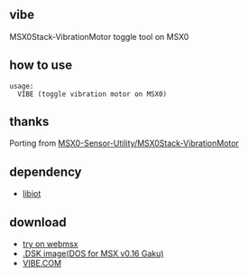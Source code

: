 ## vibe
MSX0Stack-VibrationMotor toggle tool on MSX0

## how to use
```
usage:
  VIBE (toggle vibration motor on MSX0)
```

## thanks
Porting from [MSX0-Sensor-Utility/MSX0Stack-VibrationMotor](https://github.com/Ninune-wa/MSX0-Sensor-Utility/tree/main/MSX0Stack-VibrationMotor)

## dependency
- [libiot](https://github.com/renatus-xxxx/libiot)

## download
- [try on webmsx](https://webmsx.org/?MACHINE=MSX2PJ&DISKA_URL=https://raw.githubusercontent.com/renatus-xxxx/vibe/main/bin/VIBE.DSK&FAST_BOOT)
- [.DSK image(DOS for MSX v0.16 Gaku)](https://raw.githubusercontent.com/renatus-xxxx/vibe/main/bin/VIBE.DSK)
- [VIBE.COM](https://raw.githubusercontent.com/renatus-xxxx/vibe/main/bin/VIBE.COM)